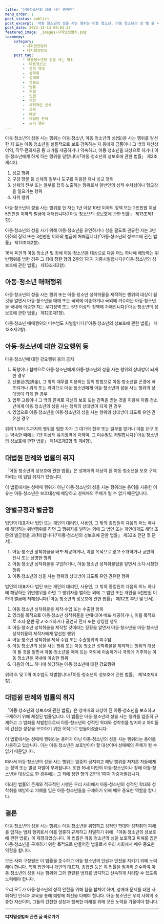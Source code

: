 ```yaml
---
title: '아동청소년의 성을 사는 행위란'
menu_order: 1
post_status: publish
post_excerpt: '아동 청소년의 성을 사는 행위는 아동 청소년, 아동 청소년의 성 性 을 사는 행위를 알선한 자 또는 아동 청소년을 실질적으로 보호 감독하는 자 등에게 금품이나 그 밖의 재산상 이익, 직무 편의제공 등 대가를 제공하거나 약속하고, 아동 청소년을 대상으로 하거나 아동 청소년에게 하게 하는 행위를 말합니다  아동 청소년의 성보호에 관한 법률  제2조제4호 .'
post_date: 2023-12-13 09:03:37
featured_image: _images/사회안전범죄.png
taxonomy:
    category:
        - 사회안전범죄
        - 디지털성범죄
    post_tag:
        - 아동청소년의 성을 사는 행위
        -  아동청소년
        -  성적 학대
        -  성착취
        -  성매매
        -  성보호
        -  법률
        -  처벌
        -  인권
        -  안전
        -  사회적인 인식
        -  교육
        -  예방
        -  대법원 판례
        -  금지 행위
---
```



아동·청소년의 성을 사는 행위는 아동·청소년, 아동·청소년의 성(性)을 사는 행위를 알선한 자 또는 아동·청소년을 실질적으로 보호·감독하는 자 등에게 금품이나 그 밖의 재산상 이익, 직무·편의제공 등 대가를 제공하거나 약속하고, 아동·청소년을 대상으로 하거나 아동·청소년에게 하게 하는 행위를 말합니다(「아동·청소년의 성보호에 관한 법률」 제2조제4호).

1. 성교 행위
2. 구강·항문 등 신체의 일부나 도구를 이용한 유사 성교 행위
3. 신체의 전부 또는 일부를 접촉·노출하는 행위로서 일반인의 성적 수치심이나 혐오감을 일으키는 행위
4. 자위 행위

아동·청소년의 성을 사는 행위를 한 자는 1년 이상 10년 이하의 징역 또는 2천만원 이상 5천만원 이하의 벌금에 처해집니다(「아동·청소년의 성보호에 관한 법률」 제13조제1항).

아동·청소년의 성을 사기 위해 아동·청소년을 유인하거나 성을 팔도록 권유한 자는 3년 이하의 징역 또는 3천만원 이하의 벌금에 처해집니다(「아동·청소년의 성보호에 관한 법률」 제13조제2항).

16세 미만의 아동·청소년 및 장애 아동·청소년을 대상으로 다음 어느 하나에 해당하는 위반행위를 범한 경우 그 죄에 정한 형의 2분의 1까지 가중처벌합니다(「아동·청소년의 성보호에 관한 법률」 제13조제3항).

## 아동·청소년 매매행위

아동·청소년의 성을 사는 행위 또는 아동·청소년 성착취물을 제작하는 행위의 대상이 될 것을 알면서 아동·청소년을 매매 또는 국외에 이송하거나 국외에 거주하는 아동·청소년을 국내에 이송한 자는 무기징역 또는 5년 이상의 징역에 처해집니다(「아동·청소년의 성보호에 관한 법률」 제12조제1항).

아동·청소년 매매행위의 미수범도 처벌합니다(「아동·청소년의 성보호에 관한 법률」 제12조제2항).

## 아동·청소년에 대한 강요행위 등

아동·청소년에 대한 강요행위 등의 금지

1. 폭행이나 협박으로 아동·청소년에게 아동·청소년의 성을 사는 행위의 상대방이 되게 한 경우
2. 선불금(先拂金), 그 밖의 채무를 이용하는 등의 방법으로 아동·청소년을 곤경에 빠뜨리거나 위계 또는 위력으로 아동·청소년에게 아동·청소년의 성을 사는 행위의 상대방이 되게 한 경우
3. 업무·고용이나 그 밖의 관계로 자신의 보호 또는 감독을 받는 것을 이용해 아동·청소년에게 아동·청소년의 성을 사는 행위의 상대방이 되게 한 경우
4. 영업으로 아동·청소년을 아동·청소년의 성을 사는 행위의 상대방이 되도록 유인·권유한 경우

위의 1.부터 3.까지의 행위를 범한 자가 그 대가의 전부 또는 일부를 받거나 이를 요구 또는 약속한 때에는 7년 이상의 유기징역에 처하며, 그 미수범도 처벌합니다(「아동·청소년의 성보호에 관한 법률」 제14조제2항 및 제4항).

## 대법원 판례와 법률의 취지

「아동·청소년의 성보호에 관한 법률」은 성매매의 대상이 된 아동·청소년을 보호·구제하려는 데 입법 취지가 있습니다.

이 법률에서는 성매매 행위가 아닌 아동·청소년의 성을 사는 행위라는 용어를 사용한 이유는 아동·청소년은 보호대상에 해당하고 성매매의 주체가 될 수 없기 때문입니다.

## 양벌규정과 벌금형

법인의 대표자나 법인 또는 개인의 대리인, 사용인, 그 밖의 종업원이 다음의 어느 하나에 해당하는 위반행위를 하면 그 행위자를 벌하는 외에 그 법인 또는 개인에게도 해당 조문의 벌금형을 과(科)합니다(「아동·청소년의 성보호에 관한 법률」 제32조 전단 및 단서).

1. 아동·청소년 성착취물을 배포·제공하거나, 이를 목적으로 광고·소개하거나 공연히 전시 또는 상영한 행위
2. 아동·청소년 성착취물을 구입하거나, 아동·청소년 성착취물임을 알면서 소지·시청한 행위
3. 아동·청소년의 성을 사는 행위의 상대방이 되도록 유인·권유한 행위

법인의 대표자나 법인 또는 개인의 대리인, 사용인, 그 밖의 종업원이 다음의 어느 하나에 해당하는 위반행위를 하면 그 행위자를 벌하는 외에 그 법인 또는 개인을 5천만원 이하의 벌금에 처해집니다(「아동·청소년의 성보호에 관한 법률」 제32조 후단 및 단서).

1. 아동·청소년 성착취물을 제작·수입 또는 수출한 행위
2. 영리를 목적으로 아동·청소년 성착취물을 판매·대여·배포·제공하거나, 이를 목적으로 소지·운반·광고·소개하거나 공연히 전시 또는 상영한 행위
3. 아동·청소년 성착취물을 제작할 것이라는 정황을 알면서 아동·청소년을 아동·청소년 성착취물의 제작자에게 알선한 행위
4. 아동·청소년 성착취물 제작·수입 또는 수출행위의 미수범
5. 아동·청소년의 성을 사는 행위 또는 아동·청소년 성착취물을 제작하는 행위의 대상이 될 것을 알면서 아동·청소년을 매매 또는 국외에 이송하거나 국외에 거주하는 아동·청소년을 국내에 이송한 행위
6. 다음의 어느 하나에 해당하는 아동·청소년에 대한 강요행위

위의 6. 및 7.의 미수범도 처벌합니다(「아동·청소년의 성보호에 관한 법률」 제14조제4항).

## 대법원 판례와 법률의 취지

「아동·청소년의 성보호에 관한 법률」은 성매매의 대상이 된 아동·청소년을 보호하고 구제하기 위해 제정된 법률입니다. 이 법률은 아동·청소년의 성을 사는 행위를 엄중히 규제하고 그 범죄를 처벌함으로써 아동·청소년의 성적인 학대와 성착취를 방지하고 아이들의 건전한 성장을 보호하기 위한 목적으로 만들어졌습니다.

이 법률에서는 성매매 행위라는 용어가 아닌 아동·청소년의 성을 사는 행위라는 용어를 사용하고 있습니다. 이는 아동·청소년은 보호받아야 할 대상이며 성매매의 주체가 될 수 없기 때문입니다.

따라서 아동·청소년의 성을 사는 행위는 엄중히 금지되고 해당 행위를 저지른 자들에게는 징역 또는 벌금 처벌이 부과됩니다. 또한 16세 미만의 아동·청소년이나 장애 아동·청소년을 대상으로 한 경우에는 그 죄에 정한 형의 2분의 1까지 가중처벌됩니다.

이러한 법률의 존재와 적극적인 시행은 우리 사회에서 아동·청소년의 성적인 학대와 성착취를 예방하고 피해를 입은 아동·청소년들을 구제하기 위해 매우 중요한 역할을 합니다.

## 결론

아동·청소년의 성을 사는 행위는 아동·청소년을 위협하고 성적인 학대와 성착취의 피해를 입히는 범죄 행위로서 이를 엄중히 규제하고 처벌하기 위해 「아동·청소년의 성보호에 관한 법률」이 제정되었습니다. 이 법률은 아동·청소년의 성을 보호하고 피해를 입은 아동·청소년을 구제하기 위한 목적으로 만들어진 법률로서 우리 사회에서 매우 중요한 역할을 합니다.

모든 사회 구성원은 이 법률을 준수하고 아동·청소년의 인권과 안전을 지키기 위해 노력해야 합니다. 특히 법인이나 개인의 대표자, 종업원 등은 이 법률을 엄격히 준수하여 아동·청소년의 성을 사는 행위와 그와 관련된 범죄를 방지하고 신속하게 처리할 수 있도록 노력해야 합니다.

우리 모두가 아동·청소년의 성적 안전을 위해 힘을 합쳐야 하며, 성매매 문제를 대한 사회적인 인식과 교육을 통해 예방에 최선을 다해야 합니다. 아동·청소년은 우리 사회의 소중한 자산이며, 그들의 건전한 성장과 행복한 미래를 위해 모든 노력을 기울여야 합니다.
<!-- wp:separator -->
<hr class="wp-block-separator has-alpha-channel-opacity"/>
<!-- /wp:separator -->

<!-- wp:group {"backgroundColor":"base","layout":{"type":"constrained"}} -->
<div class="wp-block-group has-base-background-color has-background"><!-- wp:paragraph {"align":"center","fontSize":"medium"} -->
<p class="has-text-align-center has-large-font-size"><strong>디지털성범죄 관련 글 바로가기</strong></p>
<!-- /wp:paragraph -->


<!-- wp:latest-posts
{"categories":[{"id":28090,"count":19,"description":"","link":"https://uknowlaw.com/category/%eb%94%94%ec%a7%80%ed%84%b8%ec%84%b1%eb%b2%94%ec%a3%84/","name":"디지털성범죄","slug":"디지털성범죄","taxonomy":"category","parent":0,"meta":[],"_links":{"self":[{"href":"https://uknowlaw.com/wp-json/wp/v2/categories/28090"}],"collection":[{"href":"https://uknowlaw.com/wp-json/wp/v2/categories"}],"about":[{"href":"https://uknowlaw.com/wp-json/wp/v2/taxonomies/category"}],"wp:post_type":[{"href":"https://uknowlaw.com/wp-json/wp/v2/posts?categories=28090"}],"curies":[{"name":"wp","href":"https://api.w.org/{rel}","templated":true}]}}],"postsToShow":100,"excerptLength":28,"postLayout":"grid","columns":2,"featuredImageAlign":"left","featuredImageSizeSlug":"large","fontSize":"small"} /--></div>
<!-- /wp:group -->